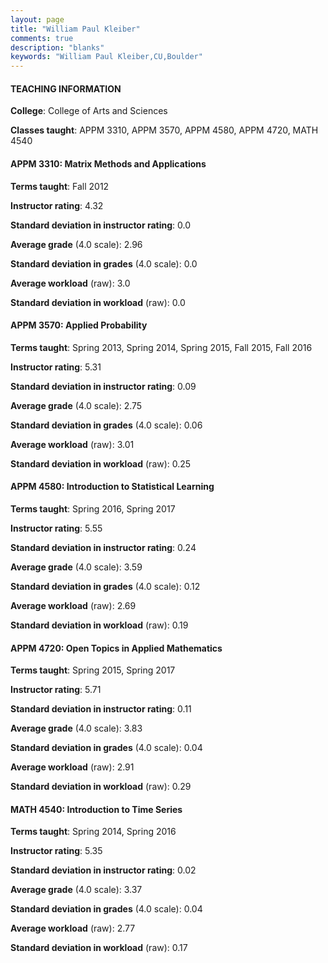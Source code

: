 ```yaml
---
layout: page
title: "William Paul Kleiber" 
comments: true
description: "blanks"
keywords: "William Paul Kleiber,CU,Boulder"
---
```

<head>
<script src="https://ajax.googleapis.com/ajax/libs/jquery/2.1.3/jquery.min.js"></script>
<script src="https://dl.dropboxusercontent.com/s/pc42nxpaw1ea4o9/highcharts.js?dl=0"></script>
<!-- <script src="../assets/js/highcharts.js"></script> -->
<style type="text/css">@font-face {
	font-family: "Bebas Neue";
	src: url(https://www.filehosting.org/file/details/544349/BebasNeue Regular.otf) format("opentype");
	}
	h1.Bebas { 
		font-family: "Bebas Neue", Verdana, Tahoma;
	}
</style>
</head>
	   
#### TEACHING INFORMATION

**College**: College of Arts and Sciences

**Classes taught**: APPM 3310, APPM 3570, APPM 4580, APPM 4720, MATH 4540

#### APPM 3310: Matrix Methods and Applications

**Terms taught**: Fall 2012

**Instructor rating**: 4.32

**Standard deviation in instructor rating**: 0.0

**Average grade** (4.0 scale): 2.96

**Standard deviation in grades** (4.0 scale): 0.0

**Average workload** (raw): 3.0

**Standard deviation in workload** (raw): 0.0

#### APPM 3570: Applied Probability

**Terms taught**: Spring 2013, Spring 2014, Spring 2015, Fall 2015, Fall 2016

**Instructor rating**: 5.31

**Standard deviation in instructor rating**: 0.09

**Average grade** (4.0 scale): 2.75

**Standard deviation in grades** (4.0 scale): 0.06

**Average workload** (raw): 3.01

**Standard deviation in workload** (raw): 0.25

#### APPM 4580: Introduction to Statistical Learning

**Terms taught**: Spring 2016, Spring 2017

**Instructor rating**: 5.55

**Standard deviation in instructor rating**: 0.24

**Average grade** (4.0 scale): 3.59

**Standard deviation in grades** (4.0 scale): 0.12

**Average workload** (raw): 2.69

**Standard deviation in workload** (raw): 0.19

#### APPM 4720: Open Topics in Applied Mathematics

**Terms taught**: Spring 2015, Spring 2017

**Instructor rating**: 5.71

**Standard deviation in instructor rating**: 0.11

**Average grade** (4.0 scale): 3.83

**Standard deviation in grades** (4.0 scale): 0.04

**Average workload** (raw): 2.91

**Standard deviation in workload** (raw): 0.29

#### MATH 4540: Introduction to Time Series

**Terms taught**: Spring 2014, Spring 2016

**Instructor rating**: 5.35

**Standard deviation in instructor rating**: 0.02

**Average grade** (4.0 scale): 3.37

**Standard deviation in grades** (4.0 scale): 0.04

**Average workload** (raw): 2.77

**Standard deviation in workload** (raw): 0.17

